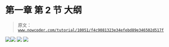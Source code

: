 # 第一章 第 2 节 大纲

> 原文：[`www.nowcoder.com/tutorial/10051/f4c9081323e34efebd89e346502d517f`](https://www.nowcoder.com/tutorial/10051/f4c9081323e34efebd89e346502d517f)

![](img/c8c49fc89d2c47530828d75c3464ff10.png)![](img/032372bdece3989ab1e5fe35f3066163.png)
![](img/1f582259b37d970eafeb5a39ce78d620.png)
![](img/f48f08bc3c90d076a54bd7facec37e95.png)